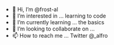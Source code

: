 - 👋 Hi, I’m @frost-al
- 👀 I’m interested in ... learning to code
- 🌱 I’m currently learning ... the basics
- 💞️ I’m looking to collaborate on ...
- 📫 How to reach me ... Twitter @_alfro

<!---
frost-al/frost-al is a ✨ special ✨ repository because its `README.md` (this file) appears on your GitHub profile.
You can click the Preview link to take a look at your changes.
--->
